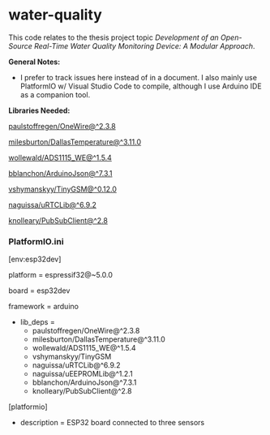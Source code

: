 # water-quality
 
 This code relates to the thesis project topic _Development of an Open-Source Real-Time Water Quality Monitoring Device: A Modular Approach_.

 **General Notes:**

 - I prefer to track issues here instead of in a document. I also mainly use PlatformIO w/ Visual Studio Code to compile,
 although I use Arduino IDE as a companion tool.

**Libraries Needed:**
	
 [paulstoffregen/OneWire@^2.3.8](https://registry.platformio.org/libraries/paulstoffregen/OneWire)
 
 [milesburton/DallasTemperature@^3.11.0](https://registry.platformio.org/libraries/milesburton/DallasTemperature)
	
 [wollewald/ADS1115_WE@^1.5.4](https://registry.platformio.org/libraries/wollewald/ADS1115_WE)
 
 [bblanchon/ArduinoJson@^7.3.1](https://registry.platformio.org/libraries/bblanchon/ArduinoJson)

 [vshymanskyy/TinyGSM@^0.12.0](https://registry.platformio.org/libraries/vshymanskyy/TinyGSM)

 [naguissa/uRTCLib@^6.9.2](https://registry.platformio.org/libraries/naguissa/uRTCLib/installation)

 [knolleary/PubSubClient@^2.8](https://registry.platformio.org/libraries/knolleary/PubSubClient/installation)


### PlatformIO.ini

[env:esp32dev]

platform = espressif32@~5.0.0

board = esp32dev

framework = arduino

- lib_deps = 
	- paulstoffregen/OneWire@^2.3.8
	- milesburton/DallasTemperature@^3.11.0
	- wollewald/ADS1115_WE@^1.5.4
	- vshymanskyy/TinyGSM
	- naguissa/uRTCLib@^6.9.2
	- naguissa/uEEPROMLib@^1.2.1
	- bblanchon/ArduinoJson@^7.3.1
	- knolleary/PubSubClient@^2.8

[platformio]

- description = ESP32 board connected to three sensors
 
